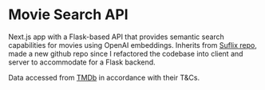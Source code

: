 # Movie Search API

Next.js app with a Flask-based API that provides semantic search capabilities for movies using OpenAI embeddings.
Inherits from [Suflix repo](https://github.com/VedantKh/suflix), made a new github repo since I refactored the codebase into client and server to accommodate for a Flask backend.

Data accessed from [TMDb](https://www.themoviedb.org/) in accordance with their T&Cs.

